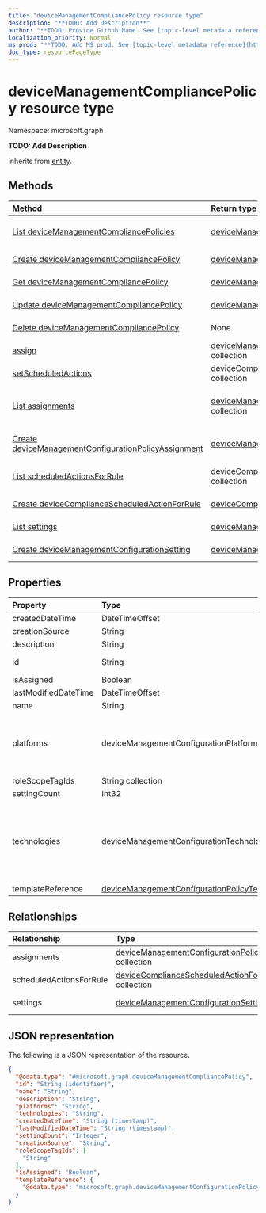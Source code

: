 ```yaml
---
title: "deviceManagementCompliancePolicy resource type"
description: "**TODO: Add Description**"
author: "**TODO: Provide Github Name. See [topic-level metadata reference](https://msgo.azurewebsites.net/add/document/guidelines/metadata.html#topic-level-metadata)**"
localization_priority: Normal
ms.prod: "**TODO: Add MS prod. See [topic-level metadata reference](https://msgo.azurewebsites.net/add/document/guidelines/metadata.html#topic-level-metadata)**"
doc_type: resourcePageType
---
```


# deviceManagementCompliancePolicy resource type

Namespace: microsoft.graph

**TODO: Add Description**


Inherits from [entity](../resources/entity.md).

## Methods
|Method|Return type|Description|
|:---|:---|:---|
|[List deviceManagementCompliancePolicies](../api/intune-devicemanagementcompliancepolicy-list.md)|[deviceManagementCompliancePolicy](../resources/intune-devicemanagementcompliancepolicy.md) collection|Get a list of the [deviceManagementCompliancePolicy](../resources/devicemanagementcompliancepolicy.md) objects and their properties.|
|[Create deviceManagementCompliancePolicy](../api/intune-devicemanagementcompliancepolicy-create.md)|[deviceManagementCompliancePolicy](../resources/intune-devicemanagementcompliancepolicy.md)|Create a new [deviceManagementCompliancePolicy](../resources/intune-devicemanagementcompliancepolicy.md) object.|
|[Get deviceManagementCompliancePolicy](../api/intune-devicemanagementcompliancepolicy-get.md)|[deviceManagementCompliancePolicy](../resources/intune-devicemanagementcompliancepolicy.md)|Read the properties and relationships of a [deviceManagementCompliancePolicy](../resources/intune-devicemanagementcompliancepolicy.md) object.|
|[Update deviceManagementCompliancePolicy](../api/intune-devicemanagementcompliancepolicy-update.md)|[deviceManagementCompliancePolicy](../resources/intune-devicemanagementcompliancepolicy.md)|Update the properties of a [deviceManagementCompliancePolicy](../resources/intune-devicemanagementcompliancepolicy.md) object.|
|[Delete deviceManagementCompliancePolicy](../api/intune-devicemanagementcompliancepolicy-delete.md)|None|Deletes a [deviceManagementCompliancePolicy](../resources/intune-devicemanagementcompliancepolicy.md) object.|
|[assign](../api/intune-devicemanagementcompliancepolicy-assign.md)|[deviceManagementConfigurationPolicyAssignment](../resources/intune-devicemanagementconfigurationpolicyassignment.md) collection|**TODO: Add Description**|
|[setScheduledActions](../api/intune-devicemanagementcompliancepolicy-setscheduledactions.md)|[deviceComplianceScheduledActionForRule](../resources/intune-devicecompliancescheduledactionforrule.md) collection|**TODO: Add Description**|
|[List assignments](../api/intune-devicemanagementcompliancepolicy-list-assignments.md)|[deviceManagementConfigurationPolicyAssignment](../resources/intune-devicemanagementconfigurationpolicyassignment.md) collection|Get the deviceManagementConfigurationPolicyAssignment resources from the assignments navigation property.|
|[Create deviceManagementConfigurationPolicyAssignment](../api/intune-devicemanagementcompliancepolicy-post-assignments.md)|[deviceManagementConfigurationPolicyAssignment](../resources/intune-devicemanagementconfigurationpolicyassignment.md)|Create a new deviceManagementConfigurationPolicyAssignment object.|
|[List scheduledActionsForRule](../api/intune-devicemanagementcompliancepolicy-list-scheduledactionsforrule.md)|[deviceComplianceScheduledActionForRule](../resources/intune-devicecompliancescheduledactionforrule.md) collection|Get the deviceComplianceScheduledActionForRule resources from the scheduledActionsForRule navigation property.|
|[Create deviceComplianceScheduledActionForRule](../api/intune-devicemanagementcompliancepolicy-post-scheduledactionsforrule.md)|[deviceComplianceScheduledActionForRule](../resources/intune-devicecompliancescheduledactionforrule.md)|Create a new deviceComplianceScheduledActionForRule object.|
|[List settings](../api/intune-devicemanagementcompliancepolicy-list-settings.md)|[deviceManagementConfigurationSetting](../resources/intune-devicemanagementconfigurationsetting.md) collection|Get the deviceManagementConfigurationSetting resources from the settings navigation property.|
|[Create deviceManagementConfigurationSetting](../api/intune-devicemanagementcompliancepolicy-post-settings.md)|[deviceManagementConfigurationSetting](../resources/intune-devicemanagementconfigurationsetting.md)|Create a new deviceManagementConfigurationSetting object.|

## Properties
|Property|Type|Description|
|:---|:---|:---|
|createdDateTime|DateTimeOffset|**TODO: Add Description**|
|creationSource|String|**TODO: Add Description**|
|description|String|**TODO: Add Description**|
|id|String|**TODO: Add Description** Inherited from [entity](../resources/entity.md)|
|isAssigned|Boolean|**TODO: Add Description**|
|lastModifiedDateTime|DateTimeOffset|**TODO: Add Description**|
|name|String|**TODO: Add Description**|
|platforms|deviceManagementConfigurationPlatforms|**TODO: Add Description**. Possible values are: `none`, `android`, `androidEnterprise`, `iOS`, `macOS`, `windows10X`, `windows10`.|
|roleScopeTagIds|String collection|**TODO: Add Description**|
|settingCount|Int32|**TODO: Add Description**|
|technologies|deviceManagementConfigurationTechnologies|**TODO: Add Description**. Possible values are: `none`, `mdm`, `windows10XManagement`, `configManager`, `intuneManagementExtension`, `thirdParty`, `documentGateway`, `appleRemoteManagement`.|
|templateReference|[deviceManagementConfigurationPolicyTemplateReference](../resources/intune-devicemanagementconfigurationpolicytemplatereference.md)|**TODO: Add Description**|

## Relationships
|Relationship|Type|Description|
|:---|:---|:---|
|assignments|[deviceManagementConfigurationPolicyAssignment](../resources/intune-devicemanagementconfigurationpolicyassignment.md) collection|**TODO: Add Description**|
|scheduledActionsForRule|[deviceComplianceScheduledActionForRule](../resources/intune-devicecompliancescheduledactionforrule.md) collection|**TODO: Add Description**|
|settings|[deviceManagementConfigurationSetting](../resources/intune-devicemanagementconfigurationsetting.md) collection|**TODO: Add Description**|

## JSON representation
The following is a JSON representation of the resource.
<!-- {
  "blockType": "resource",
  "keyProperty": "id",
  "@odata.type": "microsoft.graph.deviceManagementCompliancePolicy",
  "baseType": "microsoft.graph.entity",
  "openType": false
}
-->
``` json
{
  "@odata.type": "#microsoft.graph.deviceManagementCompliancePolicy",
  "id": "String (identifier)",
  "name": "String",
  "description": "String",
  "platforms": "String",
  "technologies": "String",
  "createdDateTime": "String (timestamp)",
  "lastModifiedDateTime": "String (timestamp)",
  "settingCount": "Integer",
  "creationSource": "String",
  "roleScopeTagIds": [
    "String"
  ],
  "isAssigned": "Boolean",
  "templateReference": {
    "@odata.type": "microsoft.graph.deviceManagementConfigurationPolicyTemplateReference"
  }
}
```

